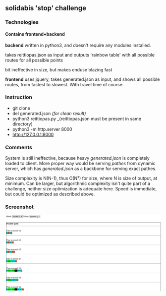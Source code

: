 ## solidabis 'stop' challenge
### Technologies

#### Contains frontend+backend

**backend** written in python3, and doesn't require any modules installed.

takes reittiopas.json as input and outputs 'rainbow table' with all possible routes for all possible points

bit ineffective in size, but makes enduse blazing fast

**frontend** uses jquery, takes generated.json as input, and shows all possible routes, from fastest to slowest. With travel time of course.

### Instruction

+ git clone
+ del generated.json _(for clean result)_
+ python3 reittiopas.py _(reittiopas.json must be present in same directory)
+ python3 -m http.server 8000
+ http://127.0.0.1:8000 

### Comments
System is still ineffective, because heavy _generated.json_ is completely loaded to client.
More proper way would be serving _pathes_ from dynamic server, which has _generated.json_ as a backbone for serving exact pathes.

Size complexity is N(N-1), thus O(N²) for size, where N is size of output, at minimum. 
Can be larger, but algorithmic complexity isn't quite part of a challenge, neither size optimization is adequate here.
Speed is immediate, but could be optimized as described above.

### Screenshot

![screenshot](https://github.com/sginne/solidabis/blob/master/screenshot.png)